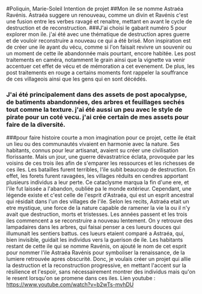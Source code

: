 #Poliquin, Marie-Soleil Intention de projet
##Mon ile se nomme Astraéa Ravénis. Astraéa suggere un renouveau, comme un divin et Ravénis c'est une fusion entre les verbes ravagé et renaitre, mettant en avant le cycle de destruction et de reconstruction.
###J'ai choisi le gabarit numéro 5 pour explorer mon ile. 
j'ai été avec une thématique de destruction apres guerre et de vouloir reconstruire a nouveau ce qui a été brisé. Mon inspiration est de créer une ile ayant du vécu, comme si l'on faisait revivre un souvenir ou un moment de cette ile abandonnée mais pourtant, encore habitée. Les post traitements en caméra, notamment le grain ainsi que la vignette va venir accentuer cet effet de vécu et de mémoration a cet evenement. De plus, les post traitements en rouge a certains moments font rappeler la souffrance de ces villageois ainsi que les gens qui en sont décédés.
### J'ai été principalement dans des assets de post apocalypse, de batiments abandonnées, des arbres et feuillages sechés tout comme la texture. j'ai été aussi un peu avec le style de pirate pour un coté vecu. j'ai crée certain de mes assets pour faire de la diversité.
###pour faire histoire courte a mon imagination pour ce projet, cette ile était un lieu ou des communautés vivaient en harmonie avec la nature. Ses habitants, connus pour leur artisanat, avaient su créer une civilisation florissante. Mais un jour, une guerre dévastratrice éclata, provoquée par les voisins de ces trois iles afin de s'emparer les ressources et les richesses de ces iles. Les batailles furent terribles, l'ile subit beaucoup de destruction. En effet, les forets furent ravagées, les villages réduits en cendres apportant plusieurs individus a leur perte. Ce cataclysme marqua la fin d'une ere, et l'ile fut laissée a l'abandon, oubliée pa le monde extérieur. Cependant, une légende existe et c'est celle de l'esprit d'Astraéa, qui est un esprit ancestral qui résidait dans l'un des villages de l'ile. Selon les recits, Astraéa etait un etre mystique, une force de la nature capable de ramener la vie la ou il n'y avait que destruction, morts et tristesses. Les années passent et les trois iles commencent a se reconstruire a nouveau lentement. On y retrouve des lampadaires dans les arbres, qui faisai penser a ces lueurs douces qui illumunait les sentiers battus. ces lueurs etaient comparé a Astraéa, qui, bien invisible, guidait les individus vers la guerison de ile. Les habitants restant de cette ile qui se nomme Ravénis, on ajouté le nom de cet esprit pour nommer l'ile Astraéa Ravénis pour symboliser la renaissance, de la lumiere retrouvée apres obscurité. Donc, je voulais créer un projet qui allie la destruction et la reconstruction progressive, en mettant l'accent sur la résilience et l'espoir, sans nécessairement montrer des individus mais qu'on le resent lorsqu'on se promene dans ces iles. 
Lien youtube : https://www.youtube.com/watch?v=b2wTs-mvhDU
